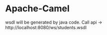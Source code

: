 # Apache-Camel

wsdl will be generated by java code.
Call api -> http://localhost:8080/ws/students.wsdl
